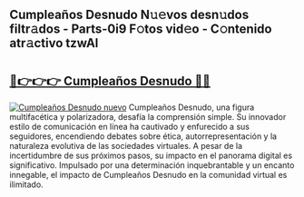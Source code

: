 ## Cumpleaños Desnudo N𝚞𝚎vos desn𝚞dos filtr𝚊dos - Parts-0i9 F𝚘tos vid𝚎o - C𝚘ntenido atr𝚊ctivo tzwAl

# <h2><a href="http://mbbtj9.tromn.icu/?c=Cumplea%c3%b1os+Desnudo">🔗👉👉👉 Cumpleaños Desnudo 🔗🔗</a></h2>

[![Cumpleaños Desnudo nuevo](https://i.imgur.com/pEAQMta.gif)](http://mbbtj9.tromn.icu/?c=Cumplea%c3%b1os+Desnudo)
Cumpleaños Desnudo, una figura multifacética y polarizadora, desafía la comprensión simple. Su innovador estilo de comunicación en línea ha cautivado y enfurecido a sus seguidores, encendiendo debates sobre ética, autorrepresentación y la naturaleza evolutiva de las sociedades virtuales. A pesar de la incertidumbre de sus próximos pasos, su impacto en el panorama digital es significativo. Impulsado por una determinación inquebrantable y un encanto innegable, el impacto de Cumpleaños Desnudo en la comunidad virtual es ilimitado.
